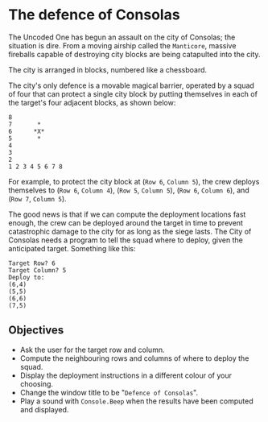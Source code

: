 # The defence of Consolas

The Uncoded One has begun an assault on the city of Consolas; the situation is dire. From a moving airship called the `Manticore`, massive fireballs capable of destroying city blocks are being catapulted into the city.

The city is arranged in blocks, numbered like a chessboard.

The city's only defence is a movable magical barrier, operated by a squad of four that can protect a single city block by
putting themselves in each of the target's four adjacent blocks, as shown below:

    8
    7       *
    6      *X*
    5       * 
    4
    3
    2
    1 2 3 4 5 6 7 8

For example, to protect the city block at (`Row 6`, `Column 5`), the crew deploys themselves to (`Row 6`, `Column 4`), (`Row 5`, `Column 5`), (`Row 6`, `Column 6`), and (`Row 7`, `Column 5`).

The good news is that if we can compute the deployment locations fast enough, the crew can be deployed around the target in time to prevent catastrophic damage to the city for as long as the siege lasts. The City of Consolas needs a program to tell the squad where to deploy, given the anticipated target. Something like this:

    Target Row? 6
    Target Column? 5
    Deploy to:
    (6,4)
    (5,5)
    (6,6)
    (7,5)

## Objectives

- Ask the user for the target row and column.
- Compute the neighbouring rows and columns of where to deploy the squad.
- Display the deployment instructions in a different colour of your choosing.
- Change the window title to be "`Defence of Consolas`".
- Play a sound with `Console.Beep` when the results have been computed and displayed.
